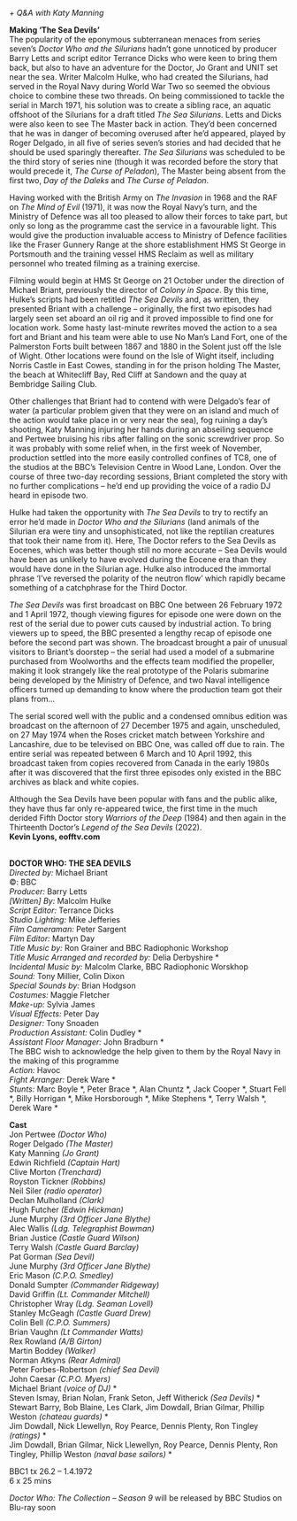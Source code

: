 

_+ Q&A with Katy Manning_

**Making ‘The Sea Devils’**  
The popularity of the eponymous subterranean menaces from series seven’s _Doctor Who and the Silurians_ hadn’t gone unnoticed by producer Barry Letts and script editor Terrance Dicks who were keen to bring them back, but also to have an adventure for the Doctor, Jo Grant and UNIT set near the sea. Writer Malcolm Hulke, who had created the Silurians, had served in the Royal Navy during World War Two so seemed the obvious choice to combine these two threads. On being commissioned to tackle the serial in March 1971, his solution was to create a sibling race, an aquatic offshoot of the Silurians for a draft titled _The Sea Silurians_. Letts and Dicks were also keen to see The Master back in action. They’d been concerned that he was in danger of becoming overused after he’d appeared, played by Roger Delgado, in all five of series seven’s stories and had decided that he should be used sparingly thereafter. _The Sea Silurians_ was scheduled to be the third story of series nine (though it was recorded before the story that would precede it, _The Curse of Peladon_), The Master being absent from the first two, _Day of the Daleks_ and _The Curse of Peladon_.

Having worked with the British Army on _The Invasion_ in 1968 and the RAF on _The Mind of Evil_ (1971), it was now the Royal Navy’s turn, and the Ministry of Defence was all too pleased to allow their forces to take part, but only so long as the programme cast the service in a favourable light. This would give the production invaluable access to Ministry of Defence facilities like the Fraser Gunnery Range at the shore establishment HMS St George in Portsmouth and the training vessel HMS Reclaim as well as military personnel who treated filming as a training exercise.

Filming would begin at HMS St George on 21 October under the direction of Michael Briant, previously the director of _Colony in Space_. By this time, Hulke’s scripts had been retitled _The Sea Devils_ and, as written, they presented Briant with a challenge – originally, the first two episodes had largely seen set aboard an oil rig and it proved impossible to find one for location work. Some hasty last-minute rewrites moved the action to a sea fort and Briant and his team were able to use No Man’s Land Fort, one of the Palmerston Forts built between 1867 and 1880 in the Solent just off the Isle of Wight. Other locations were found on the Isle of Wight itself, including Norris Castle in East Cowes, standing in for the prison holding The Master, the beach at Whitecliff Bay, Red Cliff at Sandown and the quay at Bembridge Sailing Club.

Other challenges that Briant had to contend with were Delgado’s fear of water (a particular problem given that they were on an island and much of the action would take place in or very near the sea), fog ruining a day’s shooting, Katy Manning injuring her hands during an abseiling sequence and Pertwee bruising his ribs after falling on the sonic screwdriver prop. So it was probably with some relief when, in the first week of November, production settled into the more easily controlled confines of TC8, one of the studios at the BBC’s Television Centre in Wood Lane, London. Over the course of three two-day recording sessions, Briant completed the story with no further complications – he’d end up providing the voice of a radio DJ heard in episode two.

Hulke had taken the opportunity with _The Sea Devils_ to try to rectify an error he’d made in _Doctor Who and the Silurians_ (land animals of the Silurian era were tiny and unsophisticated, not like the reptilian creatures that took their name from it). Here, The Doctor refers to the Sea Devils as Eocenes, which was better though still no more accurate – Sea Devils would have been as unlikely to have evolved during the Eocene era than they would have done in the Silurian age. Hulke also introduced the immortal phrase ‘I’ve reversed the polarity of the neutron flow’ which rapidly became something of a catchphrase for the Third Doctor.

_The Sea Devils_ was first broadcast on BBC One between 26 February 1972 and 1 April 1972, though viewing figures for episode one were down on the rest of the serial due to power cuts caused by industrial action. To bring viewers up to speed, the BBC presented a lengthy recap of episode one before the second part was shown. The broadcast brought a pair of unusual visitors to Briant’s doorstep – the serial had used a model of a submarine purchased from Woolworths and the effects team modified the propeller, making it look strangely like the real prototype of the Polaris submarine being developed by the Ministry of Defence, and two Naval intelligence officers turned up demanding to know where the production team got their plans from…

The serial scored well with the public and a condensed omnibus edition was broadcast on the afternoon of 27 December 1975 and again, unscheduled, on 27 May 1974 when the Roses cricket match between Yorkshire and Lancashire, due to be televised on BBC One, was called off due to rain. The entire serial was repeated between 6 March and 10 April 1992, this broadcast taken from copies recovered from Canada in the early 1980s after it was discovered that the first three episodes only existed in the BBC archives as black and white copies.

Although the Sea Devils have been popular with fans and the public alike, they have thus far only re-appeared twice, the first time in the much derided Fifth Doctor story _Warriors of the Deep_ (1984) and then again in the Thirteenth Doctor’s _Legend of the Sea Devils_ (2022).  
**Kevin Lyons, eofftv.com**
<br><br>

**DOCTOR WHO: THE SEA DEVILS**  
_Directed by:_ Michael Briant  
©: BBC  
_Producer:_ Barry Letts  
_[Written] By:_ Malcolm Hulke  
_Script Editor:_ Terrance Dicks  
_Studio Lighting:_ Mike Jefferies  
_Film Cameraman:_ Peter Sargent  
_Film Editor:_ Martyn Day  
_Title Music by:_  Ron Grainer and BBC Radiophonic Workshop  
_Title Music Arranged and recorded by:_  Delia Derbyshire *  
_Incidental Music by:_ Malcolm Clarke,  BBC Radiophonic Worskhop  
_Sound:_ Tony Millier, Colin Dixon  
_Special Sounds by:_ Brian Hodgson  
_Costumes:_ Maggie Fletcher  
_Make-up:_ Sylvia James  
_Visual Effects:_ Peter Day  
_Designer:_ Tony Snoaden  
_Production Assistant:_ Colin Dudley *  
_Assistant Floor Manager:_ John Bradburn *  
The BBC wish to acknowledge the help given to them by the Royal Navy in the making of this programme  
_Action:_ Havoc  
_Fight Arranger:_ Derek Ware *  
_Stunts:_ Marc Boyle *, Peter Brace *, Alan Chuntz *, Jack Cooper *, Stuart Fell *, Billy Horrigan *,  Mike Horsborough *, Mike Stephens *,  Terry Walsh *, Derek Ware *  

**Cast**  
Jon Pertwee _(Doctor Who)_  
Roger Delgado _(The Master)_  
Katy Manning _(Jo Grant)_  
Edwin Richfield _(Captain Hart)_  
Clive Morton _(Trenchard)_  
Royston Tickner _(Robbins)_  
Neil Siler _(radio operator)_  
Declan Mulholland _(Clark)_  
Hugh Futcher _(Edwin Hickman)_  
June Murphy _(3rd Officer Jane Blythe)_  
Alec Wallis _(Ldg. Telegraphist Bowman)_  
Brian Justice _(Castle Guard Wilson)_  
Terry Walsh _(Castle Guard Barclay)_  
Pat Gorman _(Sea Devil)_  
June Murphy _(3rd Officer Jane Blythe)_  
Eric Mason _(C.P.O. Smedley)_  
Donald Sumpter _(Commander Ridgeway)_  
David Griffin _(Lt. Commander Mitchell)_  
Christopher Wray _(Ldg. Seaman Lovell)_  
Stanley McGeagh _(Castle Guard Drew)_  
Colin Bell _(C.P.O. Summers)_  
Brian Vaughn _(Lt Commander Watts)_  
Rex Rowland _(A/B Girton)_  
Martin Boddey _(Walker)_  
Norman Atkyns _(Rear Admiral)_  
Peter Forbes-Robertson _(chief Sea Devil)_  
John Caesar _(C.P.O. Myers)_  
Michael Briant _(voice of DJ)_ *  
Steven Ismay, Brian Nolan, Frank Seton,  Jeff Witherick _(Sea Devils)_ *  
Stewart Barry, Bob Blaine, Les Clark, Jim Dowdall, Brian Gilmar, Phillip Weston _(chateau guards)_ *  
Jim Dowdall, Nick Llewellyn, Roy Pearce,  Dennis Plenty, Ron Tingley _(ratings)_ *  
Jim Dowdall, Brian Gilmar, Nick Llewellyn, Roy Pearce, Dennis Plenty, Ron Tingley, Phillip Weston _(naval base sailors)_ *

BBC1 tx 26.2 – 1.4.1972  
6 x 25 mins

_Doctor Who: The Collection – Season 9_ will be released by BBC Studios on Blu-ray soon
<br><br>
<!--stackedit_data:
eyJoaXN0b3J5IjpbNTA1MDI3OTgxXX0=
-->